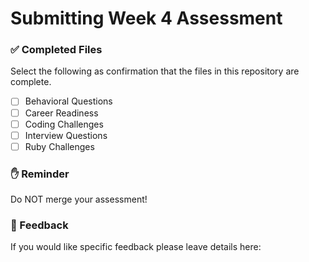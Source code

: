 # Submitting Week 4 Assessment

### ✅ Completed Files

Select the following as confirmation that the files in this repository are complete.

- [ ] Behavioral Questions
- [ ] Career Readiness
- [ ] Coding Challenges
- [ ] Interview Questions
- [ ] Ruby Challenges

### ✋ Reminder

Do NOT merge your assessment!

### 📝 Feedback

If you would like specific feedback please leave details here:
